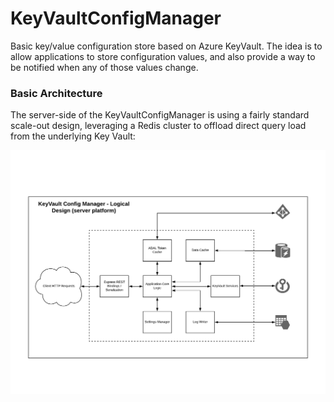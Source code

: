 # KeyVaultConfigManager

Basic key/value configuration store based on Azure KeyVault. The idea is to allow applications
to store configuration values, and also provide a way to be notified when any of those values change.

### Basic Architecture

The server-side of the KeyVaultConfigManager is using a fairly standard scale-out design, leveraging 
a Redis cluster to offload direct query load from the underlying Key Vault:

![Server-side Architecture](KVCM-serverside.png)